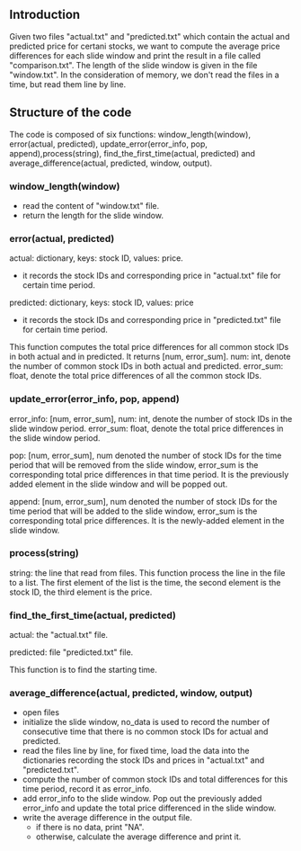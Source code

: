 ## Introduction
Given two files "actual.txt" and "predicted.txt" which contain the actual and predicted price for certani stocks, we want to compute the average price differences for each slide window and print the result in a file called "comparison.txt". The length of the slide window is given in the file "window.txt". In the consideration of memory, we don't read the files in a time, but read them line by line. 

## Structure of the code
The code is composed of six functions: window_length(window), error(actual, predicted), update_error(error_info, pop, append),process(string), find_the_first_time(actual, predicted) and average_difference(actual, predicted, window, output).

### window_length(window)
- read the content of "window.txt" file.
- return the length for the slide window.

### error(actual, predicted)
actual: dictionary, keys: stock ID, values: price.
- it records the stock IDs and corresponding price in "actual.txt" file for certain time period.

predicted: dictionary, keys: stock ID, values: price
- it records the stock IDs and corresponding price in "predicted.txt" file for certain time period.

This function computes the total price differences for all common stock IDs in both actual and in predicted. It returns [num, error_sum].
num: int, denote the number of common stock IDs in both actual and predicted.
error_sum: float, denote the total price differences of all the common stock IDs.

### update_error(error_info, pop, append)
error_info: [num, error_sum], 
num: int, denote the number of stock IDs in the slide window period.
error_sum: float, denote the total price differences in the slide window period.

pop: [num, error_sum], num denoted the number of stock IDs for the time period that will be removed from the slide window, error_sum is the corresponding total price differences in that time period. It is the previously added element in the slide window and will be popped out.

append: [num, error_sum], num denoted the number of stock IDs for the time period that will be added to the slide window, error_sum is the corresponding total price differences. It is the newly-added element in the slide window.

### process(string)
string: the line that read from files. This function process the line in the file to a list. The first element of the list is the time, the second element is the stock ID, the third element is the price.

### find_the_first_time(actual, predicted)
actual: the "actual.txt" file.

predicted: file "predicted.txt" file.

This function is to find the starting time.

### average_difference(actual, predicted, window, output)
- open files
- initialize the slide window, no_data is used to record the number of consecutive time that there is no common stock IDs for actual and predicted.
- read the files line by line, for fixed time, load the data into the dictionaries recording the stock IDs and prices in "actual.txt" and "predicted.txt".
- compute the number of common stock IDs and total differences for this time period, record it as error_info.
- add error_info to the slide window. Pop out the previously added error_info and update the total price differenced in the slide window.
- write the average difference in the output file.
  - if there is no data, print "NA".
  - otherwise, calculate the average difference and print it.





